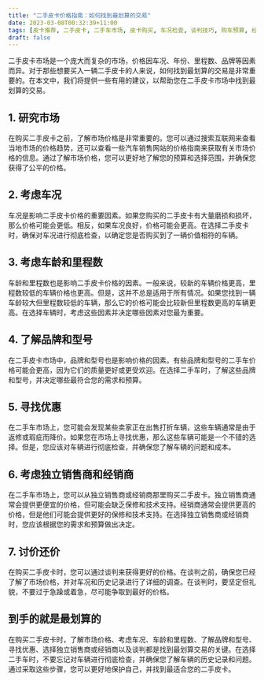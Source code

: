 ```yaml
---
title: "二手皮卡价格指南：如何找到最划算的交易"
date: 2023-03-08T00:32:39+11:00
tags: [皮卡推荐, 二手皮卡, 二手车市场, 皮卡购买, 车况检查, 谈判技巧, 购车预算, 经销商与独立销售商, 品牌和型号, 汽车价格指南]
draft: false
---
```


二手皮卡市场是一个庞大而复杂的市场，价格因车况、年份、里程数、品牌等因素而异。对于那些想要买入一辆二手皮卡的人来说，如何找到最划算的交易是非常重要的。在本文中，我们将提供一些有用的建议，以帮助您在二手皮卡市场中找到最划算的交易。
## 1. 研究市场
在购买二手皮卡之前，了解市场价格是非常重要的。您可以通过搜索互联网来查看当地市场的价格趋势，还可以查看一些汽车销售网站的价格指南来获取有关市场价格的信息。通过了解市场价格，您可以更好地了解您的预算和选择范围，并确保您获得了公平的价格。
## 2. 考虑车况
车况是影响二手皮卡价格的重要因素。如果您购买的二手皮卡有大量磨损和损坏，那么价格可能会更低。相反，如果车况良好，价格可能会更高。在选择二手皮卡时，确保对车况进行彻底检查，以确定您是否购买到了一辆价值相符的车辆。
## 3. 考虑车龄和里程数
车龄和里程数也是影响二手皮卡价格的因素。一般来说，较新的车辆价格更高，里程数较低的车辆价格也更高。但是，这并不总是适用于所有情况。如果您找到一辆车龄较大但里程数较低的车辆，那么它的价格可能会比较新但里程数更高的车辆更高。在选择车辆时，考虑这些因素并决定哪些因素对您最为重要。
## 4. 了解品牌和型号
在二手皮卡市场中，品牌和型号也是影响价格的因素。有些品牌和型号的二手车价格可能会更高，因为它们的质量更好或更受欢迎。在选择二手车时，了解这些品牌和型号，并决定哪些最符合您的需求和预算。
## 5. 寻找优惠
在二手车市场上，您可能会发现某些卖家正在出售打折车辆，这些车辆通常是由于返修或瑕疵而降价。如果您在市场上寻找优惠，那么这些车辆可能是一个不错的选择。但是，您应该对车辆进行彻底检查，并确保您了解车辆的问题和成本。
## 6. 考虑独立销售商和经销商
在二手车市场上，您可以从独立销售商或经销商那里购买二手皮卡。独立销售商通常会提供更便宜的价格，但可能会缺乏保修和技术支持。经销商通常会提供更高的价格，但是他们可能会提供更好的保修和技术支持。在选择独立销售商或经销商时，您应该根据您的需求和预算做出决定。
## 7. 讨价还价
在购买二手皮卡时，您可以通过谈判来获得更好的价格。在谈判之前，确保您已经了解了市场价格，并对车况和历史记录进行了详细的调查。在谈判时，要坚定但礼貌，不要过于急躁或着急，尽可能争取到最好的价格。

## 到手的就是最划算的

在购买二手皮卡时，了解市场价格、考虑车况、车龄和里程数、了解品牌和型号、寻找优惠、选择独立销售商或经销商以及谈判都是找到最划算交易的关键。在选择二手车时，不要忘记对车辆进行彻底检查，并确保您了解车辆的历史记录和问题。通过采取这些步骤，您可以更好地保护自己，并找到最适合您的二手皮卡。



